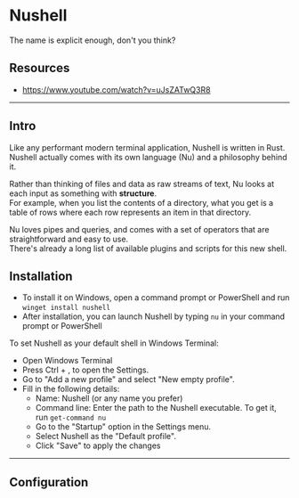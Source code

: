 # Nushell
The name is explicit enough, don't you think?

## Resources
- https://www.youtube.com/watch?v=uJsZATwQ3R8

---

## Intro

Like any performant modern terminal application, Nushell is written in Rust.  
Nushell actually comes with its own language (Nu) and a philosophy behind it.  

Rather than thinking of files and data as raw streams of text, Nu looks at each input as something with **structure**.  
For example, when you list the contents of a directory, what you get is a table of rows where each row represents an item in that directory.  

Nu loves pipes and queries, and comes with a set of operators that are straightforward and easy to use.  
There's already a long list of available plugins and scripts for this new shell.

## Installation

- To install it on Windows, open a command prompt or PowerShell and run `winget install nushell`
- After installation, you can launch Nushell by typing `nu` in your command prompt or PowerShell

To set Nushell as your default shell in Windows Terminal:
- Open Windows Terminal
- Press Ctrl + , to open the Settings.
- Go to "Add a new profile" and select "New empty profile".
- Fill in the following details:
  - Name: Nushell (or any name you prefer)
  - Command line: Enter the path to the Nushell executable. To get it, run `get-command nu`
  - Go to the "Startup" option in the Settings menu.
  - Select Nushell as the "Default profile".
  - Click "Save" to apply the changes

---

## Configuration

